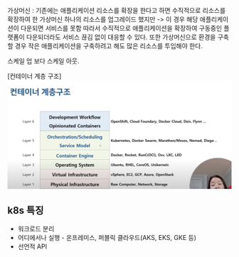 가상머신 : 기존에는 애플리케이션 리소스를 확장을 한다고 하면 수직적으로 리소스를 확장하여 한 가상머신 하나의 리소스를 업그레이드 했지만 
-> 이 경우 해당 애플리케이션이 다운되면 서비스를 못함
따라서 수직적으로 애플리케이션을 확장하여 구동중인 플랫폼이 다운되더라도 서비스 끊김 없이 대응할 수 있다.
또한 가상머신으로 환경을 구축할 경우 작은 애플리케이션을 구축하려고 해도 많은 리소스를 투입해야 한다.

스케일 업 보다 스케일 아웃.

[컨테이너 계층 구조]
![img.png](img.png)


## k8s 특징
- 워크로드 분리
- 어디에서나 실행 - 온프레미스, 퍼블릭 클라우드(AKS, EKS, GKE 등)
- 선언적 API
